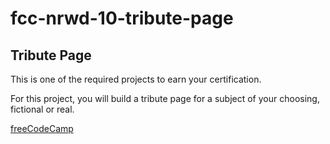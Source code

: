 # fcc-nrwd-10-tribute-page

## Tribute Page

This is one of the required projects to earn your certification.

For this project, you will build a tribute page for a subject of your choosing, fictional or real.

[freeCodeCamp](https://www.freecodecamp.org/learn/2022/responsive-web-design/)